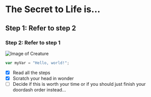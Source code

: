 # The Secret to Life is...
## Step 1: Refer to step 2
### Step 2: Refer to step 1
  ![Image of Creature](https://i.pinimg.com/originals/16/4c/d7/164cd7ec89fe898ecd60875c1d1042e3.gif)
```javascript
var myVar = "Hello, world!";
```
- [x] Read all the steps
- [x] Scratch your head in wonder
- [ ] Decide if this is worth your time or if you should just finish your doordash order instead...

